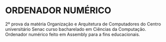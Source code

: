# ORDENADOR NUMÉRICO

2º prova da matéria Organização e Arquitetura de Computadores do Centro universitário Senac curso bacharelado em Ciências da Computação. Ordenador numérico feito em Assembly para a fins educacionais.